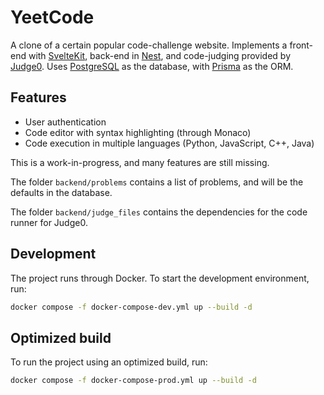 # YeetCode

A clone of a certain popular code-challenge website. Implements a front-end with [SvelteKit](https://github.com/sveltejs/kit), back-end in [Nest](https://github.com/nestjs/nest), and code-judging provided by [Judge0](https://github.com/judge0/judge0). Uses [PostgreSQL](https://www.postgresql.org/) as the database, with [Prisma](https://www.prisma.io/) as the ORM.

## Features

- User authentication
- Code editor with syntax highlighting (through Monaco)
- Code execution in multiple languages (Python, JavaScript, C++, Java)

This is a work-in-progress, and many features are still missing.

The folder `backend/problems` contains a list of problems, and will be the defaults in the database.

The folder `backend/judge_files` contains the dependencies for the code runner for Judge0.

## Development

The project runs through Docker. To start the development environment, run:

```bash
docker compose -f docker-compose-dev.yml up --build -d
```

## Optimized build

To run the project using an optimized build, run:

```bash
docker compose -f docker-compose-prod.yml up --build -d
```